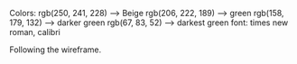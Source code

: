 Colors:
rgb(250, 241, 228) --> Beige
rgb(206, 222, 189) --> green
rgb(158, 179, 132) --> darker green
rgb(67, 83, 52) --> darkest green
font: times new roman, calibri

Following the wireframe.
